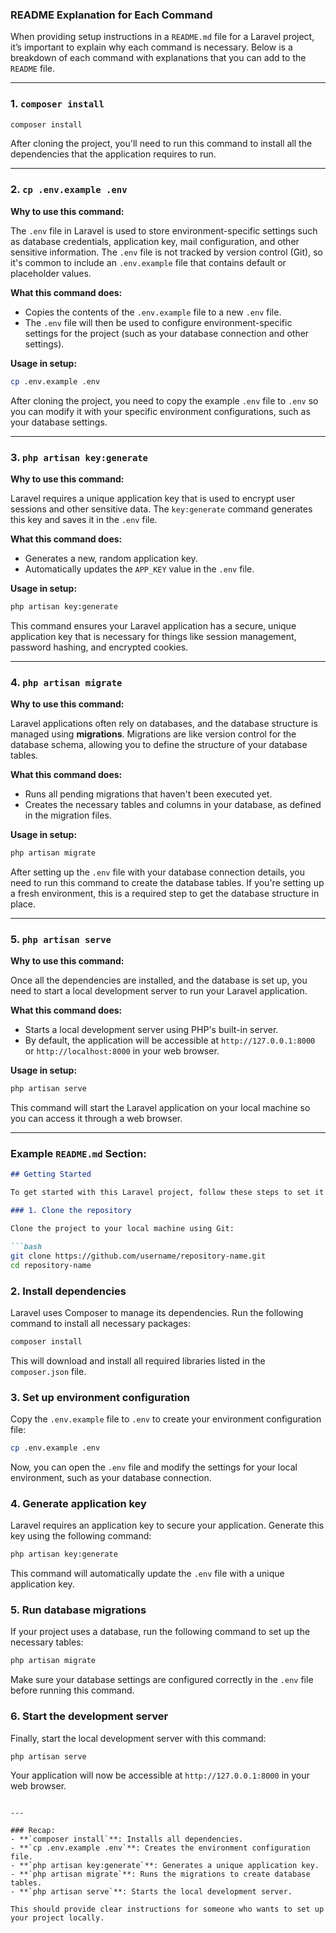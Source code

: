 ### README Explanation for Each Command

When providing setup instructions in a `README.md` file for a Laravel project, it’s important to explain why each command is necessary. Below is a breakdown of each command with explanations that you can add to the `README` file.

---

### 1. **`composer install`**



```bash
composer install
```

After cloning the project, you'll need to run this command to install all the dependencies that the application requires to run.

---

### 2. **`cp .env.example .env`**

**Why to use this command:**

The `.env` file in Laravel is used to store environment-specific settings such as database credentials, application key, mail configuration, and other sensitive information. The `.env` file is not tracked by version control (Git), so it's common to include an `.env.example` file that contains default or placeholder values.

**What this command does:**

- Copies the contents of the `.env.example` file to a new `.env` file.
- The `.env` file will then be used to configure environment-specific settings for the project (such as your database connection and other settings).

**Usage in setup:**

```bash
cp .env.example .env
```

After cloning the project, you need to copy the example `.env` file to `.env` so you can modify it with your specific environment configurations, such as your database settings.

---

### 3. **`php artisan key:generate`**

**Why to use this command:**

Laravel requires a unique application key that is used to encrypt user sessions and other sensitive data. The `key:generate` command generates this key and saves it in the `.env` file.

**What this command does:**

- Generates a new, random application key.
- Automatically updates the `APP_KEY` value in the `.env` file.

**Usage in setup:**

```bash
php artisan key:generate
```

This command ensures your Laravel application has a secure, unique application key that is necessary for things like session management, password hashing, and encrypted cookies.

---

### 4. **`php artisan migrate`**

**Why to use this command:**

Laravel applications often rely on databases, and the database structure is managed using **migrations**. Migrations are like version control for the database schema, allowing you to define the structure of your database tables.

**What this command does:**

- Runs all pending migrations that haven't been executed yet.
- Creates the necessary tables and columns in your database, as defined in the migration files.

**Usage in setup:**

```bash
php artisan migrate
```

After setting up the `.env` file with your database connection details, you need to run this command to create the database tables. If you're setting up a fresh environment, this is a required step to get the database structure in place.

---

### 5. **`php artisan serve`**

**Why to use this command:**

Once all the dependencies are installed, and the database is set up, you need to start a local development server to run your Laravel application.

**What this command does:**

- Starts a local development server using PHP's built-in server.
- By default, the application will be accessible at `http://127.0.0.1:8000` or `http://localhost:8000` in your web browser.

**Usage in setup:**

```bash
php artisan serve
```

This command will start the Laravel application on your local machine so you can access it through a web browser.

---

### Example `README.md` Section:

```markdown
## Getting Started

To get started with this Laravel project, follow these steps to set it up on your local machine.

### 1. Clone the repository

Clone the project to your local machine using Git:

```bash
git clone https://github.com/username/repository-name.git
cd repository-name
```

### 2. Install dependencies

Laravel uses Composer to manage its dependencies. Run the following command to install all necessary packages:

```bash
composer install
```

This will download and install all required libraries listed in the `composer.json` file.

### 3. Set up environment configuration

Copy the `.env.example` file to `.env` to create your environment configuration file:

```bash
cp .env.example .env
```

Now, you can open the `.env` file and modify the settings for your local environment, such as your database connection.

### 4. Generate application key

Laravel requires an application key to secure your application. Generate this key using the following command:

```bash
php artisan key:generate
```

This command will automatically update the `.env` file with a unique application key.

### 5. Run database migrations

If your project uses a database, run the following command to set up the necessary tables:

```bash
php artisan migrate
```

Make sure your database settings are configured correctly in the `.env` file before running this command.

### 6. Start the development server

Finally, start the local development server with this command:

```bash
php artisan serve
```

Your application will now be accessible at `http://127.0.0.1:8000` in your web browser.
```

---

### Recap:
- **`composer install`**: Installs all dependencies.
- **`cp .env.example .env`**: Creates the environment configuration file.
- **`php artisan key:generate`**: Generates a unique application key.
- **`php artisan migrate`**: Runs the migrations to create database tables.
- **`php artisan serve`**: Starts the local development server.

This should provide clear instructions for someone who wants to set up your project locally.
